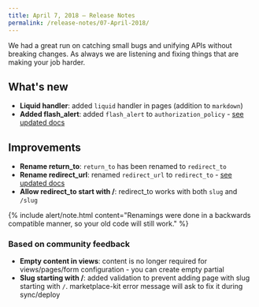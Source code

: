 ```yaml
---
title: April 7, 2018 — Release Notes
permalink: /release-notes/07-April-2018/
---
```


We had a great run on catching small bugs and unifying APIs without breaking changes.
As always we are listening and fixing things that are making your job harder.

## What's new

* **Liquid handler**: added `liquid` handler in pages (addition to `markdown`)
* **Added flash_alert**: added `flash_alert` to `authorization_policy` - [see updated docs](/reference/authorization-policy/)

## Improvements

* **Rename return_to**: `return_to` has been renamed to `redirect_to`
* **Rename redirect_url**: renamed `redirect_url` to `redirect_to` - [see updated docs](/getting-started/pages/redirects)
* **Allow redirect_to start with /**: redirect_to works with both `slug` and `/slug`

{% include alert/note.html content="Renamings were done in a backwards compatible manner, so your old code will still work." %}

### Based on community feedback

* **Empty content in views**: content is no longer required for views/pages/form configuration - you can create empty partial
* **Slug starting with /**: added validation to prevent adding page with slug starting with `/`. marketplace-kit error message will ask to fix it during sync/deploy

